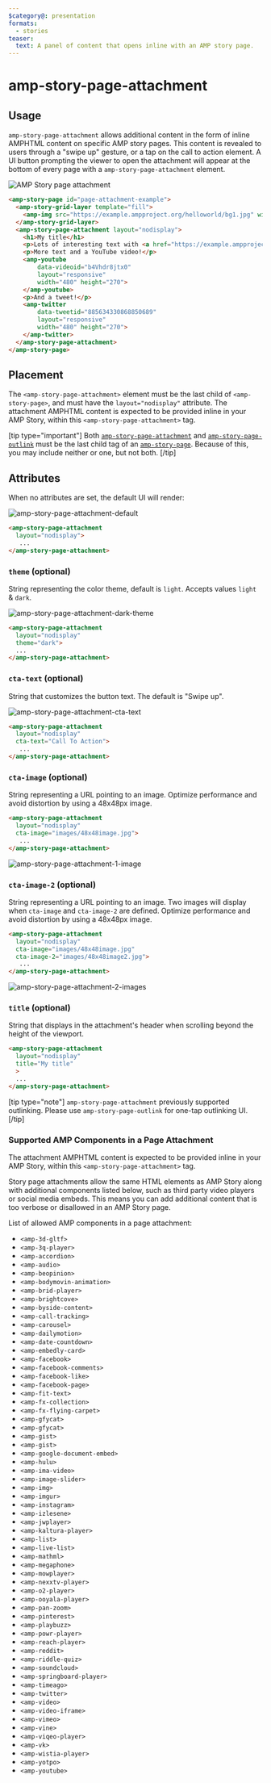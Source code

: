 ```yaml
---
$category@: presentation
formats:
  - stories
teaser:
  text: A panel of content that opens inline with an AMP story page.
---
```


# amp-story-page-attachment

## Usage

`amp-story-page-attachment` allows additional content in the form of inline AMPHTML content on specific AMP story pages. This content is revealed to users through a "swipe up" gesture, or a tap on the call to action element.
A UI button prompting the viewer to open the attachment will appear at the bottom of every page with a `amp-story-page-attachment` element.

<amp-img alt="AMP Story page attachment" layout="fixed" src="img/amp-story-page-attachment.gif" width="240" height="480">
  <noscript>
    <img alt="AMP Story page attachment" src="img/amp-story-page-attachment.gif" />
  </noscript>
</amp-img>

```html
<amp-story-page id="page-attachment-example">
  <amp-story-grid-layer template="fill">
    <amp-img src="https://example.ampproject.org/helloworld/bg1.jpg" width="900" height="1600">
  </amp-story-grid-layer>
  <amp-story-page-attachment layout="nodisplay">
    <h1>My title</h1>
    <p>Lots of interesting text with <a href="https://example.ampproject.org">links</a>!</p>
    <p>More text and a YouTube video!</p>
    <amp-youtube
        data-videoid="b4Vhdr8jtx0"
        layout="responsive"
        width="480" height="270">
    </amp-youtube>
    <p>And a tweet!</p>
    <amp-twitter
        data-tweetid="885634330868850689"
        layout="responsive"
        width="480" height="270">
    </amp-twitter>
  </amp-story-page-attachment>
</amp-story-page>
```

## Placement

The `<amp-story-page-attachment>` element must be the last child of `<amp-story-page>`, and must have the `layout="nodisplay"` attribute. The attachment AMPHTML content is expected to be provided inline in your AMP Story, within this `<amp-story-page-attachment>` tag.

[tip type="important"]
Both [`amp-story-page-attachment`](amp-story-page-attachment.md) and [`amp-story-page-outlink`](amp-story-page-outlink.md) must be the last child tag of an [`amp-story-page`](amp-story-page.md). Because of this, you may include neither or one, but not both.
[/tip]

## Attributes

When no attributes are set, the default UI will render:

![amp-story-page-attachment-default](img/amp-story-page-attachment-default.jpg)

```html
<amp-story-page-attachment
  layout="nodisplay">
   ...
</amp-story-page-attachment>
```

### `theme` (optional)

String representing the color theme, default is `light`. Accepts values `light` & `dark`.

![amp-story-page-attachment-dark-theme](img/amp-story-page-attachment-dark-theme.jpg)

```html
<amp-story-page-attachment
  layout="nodisplay"
  theme="dark">
  ...
</amp-story-page-attachment>
```

### `cta-text` (optional)

String that customizes the button text. The default is "Swipe up".

![amp-story-page-attachment-cta-text](img/amp-story-page-attachment-cta-text.jpg)

```html
<amp-story-page-attachment
  layout="nodisplay"
  cta-text="Call To Action">
   ...
</amp-story-page-attachment>
```

### `cta-image` (optional)

String representing a URL pointing to an image. Optimize performance and avoid distortion by using a 48x48px image.

```html
<amp-story-page-attachment
  layout="nodisplay"
  cta-image="images/48x48image.jpg">
   ...
</amp-story-page-attachment>
```

![amp-story-page-attachment-1-image](img/amp-story-page-attachment-1-image.jpg)

### `cta-image-2` (optional)

String representing a URL pointing to an image. Two images will display when `cta-image` and `cta-image-2` are defined. Optimize performance and avoid distortion by using a 48x48px image.

```html
<amp-story-page-attachment
  layout="nodisplay"
  cta-image="images/48x48image.jpg"
  cta-image-2="images/48x48image2.jpg">
   ...
</amp-story-page-attachment>
```

![amp-story-page-attachment-2-images](img/amp-story-page-attachment-2-images.jpg)

### `title` (optional)

String that displays in the attachment's header when scrolling beyond the height of the viewport.

```html
<amp-story-page-attachment
  layout="nodisplay"
  title="My title"
  >
  ...
</amp-story-page-attachment>
```

[tip type="note"]
`amp-story-page-attachment` previously supported outlinking. Please use `amp-story-page-outlink` for one-tap outlinking UI.
[/tip]

### Supported AMP Components in a Page Attachment

The attachment AMPHTML content is expected to be provided inline in your AMP Story, within this `<amp-story-page-attachment>` tag.

Story page attachments allow the same HTML elements as AMP Story along with additional components listed below, such as third party video players or social media embeds. This means you can add additional content that is too verbose or disallowed in an AMP Story page.

List of allowed AMP components in a page attachment:

<ul>
  <li><code>&lt;amp-3d-gltf></code></li>
  <li><code>&lt;amp-3q-player></code></li>
  <li><code>&lt;amp-accordion></code></li>
  <li><code>&lt;amp-audio></code></li>
  <li><code>&lt;amp-beopinion></code></li>
  <li><code>&lt;amp-bodymovin-animation></code></li>
  <li><code>&lt;amp-brid-player></code></li>
  <li><code>&lt;amp-brightcove></code></li>
  <li><code>&lt;amp-byside-content></code></li>
  <li><code>&lt;amp-call-tracking></code></li>
  <li><code>&lt;amp-carousel></code></li>
  <li><code>&lt;amp-dailymotion></code></li>
  <li><code>&lt;amp-date-countdown></code></li>
  <li><code>&lt;amp-embedly-card></code></li>
  <li><code>&lt;amp-facebook></code></li>
  <li><code>&lt;amp-facebook-comments></code></li>
  <li><code>&lt;amp-facebook-like></code></li>
  <li><code>&lt;amp-facebook-page></code></li>
  <li><code>&lt;amp-fit-text></code></li>
  <li><code>&lt;amp-fx-collection></code></li>
  <li><code>&lt;amp-fx-flying-carpet></code></li>
  <li><code>&lt;amp-gfycat></code></li>
  <li><code>&lt;amp-gfycat></code></li>
  <li><code>&lt;amp-gist></code></li>
  <li><code>&lt;amp-gist></code></li>
  <li><code>&lt;amp-google-document-embed></code></li>
  <li><code>&lt;amp-hulu></code></li>
  <li><code>&lt;amp-ima-video></code></li>
  <li><code>&lt;amp-image-slider></code></li>
  <li><code>&lt;amp-img></code></li>
  <li><code>&lt;amp-imgur></code></li>
  <li><code>&lt;amp-instagram></code></li>
  <li><code>&lt;amp-izlesene></code></li>
  <li><code>&lt;amp-jwplayer></code></li>
  <li><code>&lt;amp-kaltura-player></code></li>
  <li><code>&lt;amp-list></code></li>
  <li><code>&lt;amp-live-list></code></li>
  <li><code>&lt;amp-mathml></code></li>
  <li><code>&lt;amp-megaphone></code></li>
  <li><code>&lt;amp-mowplayer></code></li>
  <li><code>&lt;amp-nexxtv-player></code></li>
  <li><code>&lt;amp-o2-player></code></li>
  <li><code>&lt;amp-ooyala-player></code></li>
  <li><code>&lt;amp-pan-zoom></code></li>
  <li><code>&lt;amp-pinterest></code></li>
  <li><code>&lt;amp-playbuzz></code></li>
  <li><code>&lt;amp-powr-player></code></li>
  <li><code>&lt;amp-reach-player></code></li>
  <li><code>&lt;amp-reddit></code></li>
  <li><code>&lt;amp-riddle-quiz></code></li>
  <li><code>&lt;amp-soundcloud></code></li>
  <li><code>&lt;amp-springboard-player></code></li>
  <li><code>&lt;amp-timeago></code></li>
  <li><code>&lt;amp-twitter></code></li>
  <li><code>&lt;amp-video></code></li>
  <li><code>&lt;amp-video-iframe></code></li>
  <li><code>&lt;amp-vimeo></code></li>
  <li><code>&lt;amp-vine></code></li>
  <li><code>&lt;amp-viqeo-player></code></li>
  <li><code>&lt;amp-vk></code></li>
  <li><code>&lt;amp-wistia-player></code></li>
  <li><code>&lt;amp-yotpo></code></li>
  <li><code>&lt;amp-youtube></code></li>
</ul>

